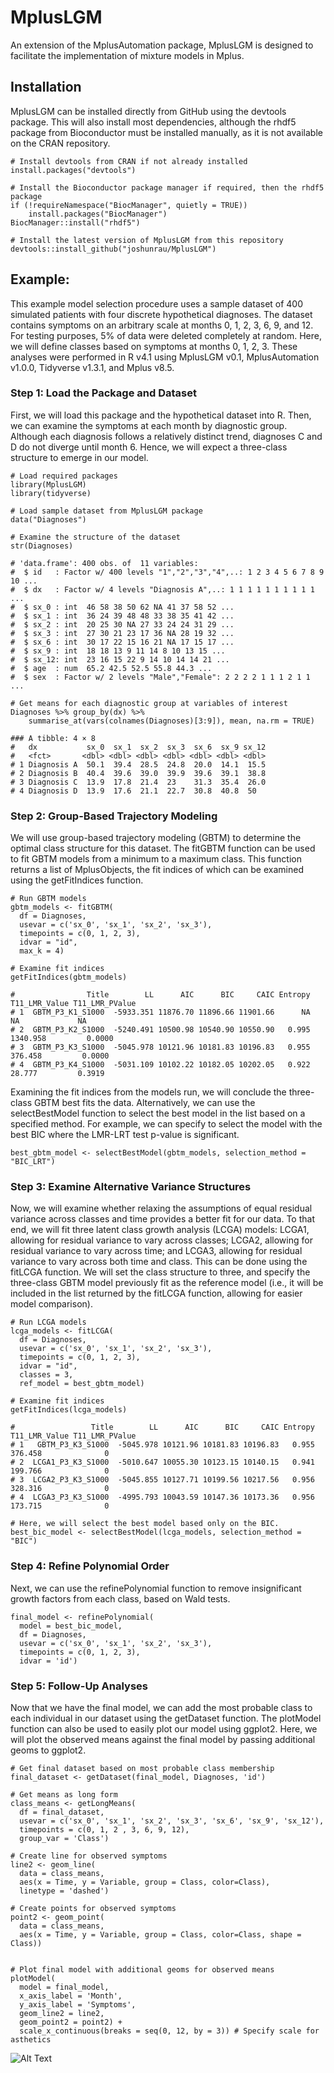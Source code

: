 # MplusLGM

An extension of the MplusAutomation package, MplusLGM is designed to facilitate the implementation of mixture models in Mplus. 

## Installation

MplusLGM can be installed directly from GitHub using the devtools package. This will also install most dependencies, although the rhdf5 package from Bioconductor must be installed manually, as it is not available on the CRAN repository.

```
# Install devtools from CRAN if not already installed 
install.packages("devtools")

# Install the Bioconductor package manager if required, then the rhdf5 package
if (!requireNamespace("BiocManager", quietly = TRUE))
    install.packages("BiocManager")
BiocManager::install("rhdf5")

# Install the latest version of MplusLGM from this repository
devtools::install_github("joshunrau/MplusLGM")
```

## Example:

This example model selection procedure uses a sample dataset of 400 simulated patients with four discrete hypothetical diagnoses. The dataset contains symptoms on an arbitrary scale at months 0, 1, 2, 3, 6, 9, and 12. For testing purposes, 5% of data were deleted completely at random. Here, we will define classes based on symptoms at months 0, 1, 2, 3. These analyses were performed in R v4.1 using MplusLGM v0.1, MplusAutomation v1.0.0, Tidyverse v1.3.1, and Mplus v8.5.

### Step 1: Load the Package and Dataset

First, we will load this package and the hypothetical dataset into R. Then, we can examine the symptoms at each month by diagnostic group. Although each diagnosis follows a relatively distinct trend, diagnoses C and D do not diverge until month 6. Hence, we will expect a three-class structure to emerge in our model.

```
# Load required packages
library(MplusLGM)
library(tidyverse)

# Load sample dataset from MplusLGM package
data("Diagnoses")

# Examine the structure of the dataset
str(Diagnoses)
```
```
# 'data.frame':	400 obs. of  11 variables:
#  $ id   : Factor w/ 400 levels "1","2","3","4",..: 1 2 3 4 5 6 7 8 9 10 ...
#  $ dx   : Factor w/ 4 levels "Diagnosis A",..: 1 1 1 1 1 1 1 1 1 1 ...
#  $ sx_0 : int  46 58 38 50 62 NA 41 37 58 52 ...
#  $ sx_1 : int  36 24 39 48 48 33 38 35 41 42 ...
#  $ sx_2 : int  20 25 30 NA 27 33 24 24 31 29 ...
#  $ sx_3 : int  27 30 21 23 17 36 NA 28 19 32 ...
#  $ sx_6 : int  30 17 22 15 16 21 NA 17 15 17 ...
#  $ sx_9 : int  18 18 13 9 11 14 8 10 13 15 ...
#  $ sx_12: int  23 16 15 22 9 14 10 14 14 21 ...
#  $ age  : num  65.2 42.5 52.5 55.8 44.3 ...
#  $ sex  : Factor w/ 2 levels "Male","Female": 2 2 2 2 1 1 1 2 1 1 ...
```
```
# Get means for each diagnostic group at variables of interest
Diagnoses %>% group_by(dx) %>% 
    summarise_at(vars(colnames(Diagnoses)[3:9]), mean, na.rm = TRUE)
```
```
### A tibble: 4 × 8
#   dx           sx_0  sx_1  sx_2  sx_3  sx_6  sx_9 sx_12
#   <fct>       <dbl> <dbl> <dbl> <dbl> <dbl> <dbl> <dbl>
# 1 Diagnosis A  50.1  39.4  28.5  24.8  20.0  14.1  15.5
# 2 Diagnosis B  40.4  39.6  39.0  39.9  39.6  39.1  38.8
# 3 Diagnosis C  13.9  17.8  21.4  23    31.3  35.4  26.0
# 4 Diagnosis D  13.9  17.6  21.1  22.7  30.8  40.8  50  
```
    
### Step 2: Group-Based Trajectory Modeling

We will use group-based trajectory modeling (GBTM) to determine the optimal class structure for this dataset. The fitGBTM function can be used to fit GBTM models from a minimum to a maximum class. This function returns a list of MplusObjects, the fit indices of which can be examined using the getFitIndices function.

```
# Run GBTM models
gbtm_models <- fitGBTM(
  df = Diagnoses,
  usevar = c('sx_0', 'sx_1', 'sx_2', 'sx_3'),
  timepoints = c(0, 1, 2, 3),
  idvar = "id",
  max_k = 4)

# Examine fit indices
getFitIndices(gbtm_models)
```
```
#                Title        LL      AIC      BIC     CAIC Entropy T11_LMR_Value T11_LMR_PValue
# 1  GBTM_P3_K1_S1000  -5933.351 11876.70 11896.66 11901.66      NA            NA             NA
# 2  GBTM_P3_K2_S1000  -5240.491 10500.98 10540.90 10550.90   0.995      1340.958         0.0000
# 3  GBTM_P3_K3_S1000  -5045.978 10121.96 10181.83 10196.83   0.955       376.458         0.0000
# 4  GBTM_P3_K4_S1000  -5031.109 10102.22 10182.05 10202.05   0.922        28.777         0.3919
```

Examining the fit indices from the models run, we will conclude the three-class GBTM best fits the data. Alternatively, we can use the selectBestModel function to select the best model in the list based on a specified method. For example, we can specify to select the model with the best BIC where the LMR-LRT test p-value is significant.

```
best_gbtm_model <- selectBestModel(gbtm_models, selection_method = "BIC_LRT")
```

### Step 3: Examine Alternative Variance Structures

Now, we will examine whether relaxing the assumptions of equal residual variance across classes and time provides a better fit for our data. To that end, we will fit three latent class growth analysis (LCGA) models: LCGA1, allowing for residual variance to vary across classes; LCGA2, allowing for residual variance to vary across time; and LCGA3, allowing for residual variance to vary across both time and class. This can be done using the fitLCGA function. We will set the class structure to three, and specify the three-class GBTM model previously fit as the reference model (i.e., it will be included in the list returned by the fitLCGA function, allowing for easier model comparison). 

```
# Run LCGA models
lcga_models <- fitLCGA(
  df = Diagnoses,
  usevar = c('sx_0', 'sx_1', 'sx_2', 'sx_3'),
  timepoints = c(0, 1, 2, 3),
  idvar = "id",
  classes = 3,
  ref_model = best_gbtm_model)
  
# Examine fit indices
getFitIndices(lcga_models)
```
```
#                 Title        LL      AIC      BIC     CAIC Entropy T11_LMR_Value T11_LMR_PValue
# 1   GBTM_P3_K3_S1000  -5045.978 10121.96 10181.83 10196.83   0.955       376.458              0
# 2  LCGA1_P3_K3_S1000  -5010.647 10055.30 10123.15 10140.15   0.941       199.766              0
# 3  LCGA2_P3_K3_S1000  -5045.855 10127.71 10199.56 10217.56   0.956       328.316              0
# 4  LCGA3_P3_K3_S1000  -4995.793 10043.59 10147.36 10173.36   0.956       173.715              0
```
```
# Here, we will select the best model based only on the BIC.
best_bic_model <- selectBestModel(lcga_models, selection_method = "BIC")
```

### Step 4: Refine Polynomial Order

Next, we can use the refinePolynomial function to remove insignificant growth factors from each class, based on Wald tests.

```
final_model <- refinePolynomial(
  model = best_bic_model, 
  df = Diagnoses, 
  usevar = c('sx_0', 'sx_1', 'sx_2', 'sx_3'),
  timepoints = c(0, 1, 2, 3),
  idvar = 'id')
```
   
### Step 5: Follow-Up Analyses

Now that we have the final model, we can add the most probable class to each individual in our dataset using the getDataset function. The plotModel function can also be used to easily plot our model using ggplot2. Here, we will plot the observed means against the final model by passing additional geoms to ggplot2.

```
# Get final dataset based on most probable class membership
final_dataset <- getDataset(final_model, Diagnoses, 'id')

# Get means as long form
class_means <- getLongMeans(
  df = final_dataset,
  usevar = c('sx_0', 'sx_1', 'sx_2', 'sx_3', 'sx_6', 'sx_9', 'sx_12'),
  timepoints = c(0, 1, 2 , 3, 6, 9, 12),
  group_var = 'Class')

# Create line for observed symptoms
line2 <- geom_line(
  data = class_means, 
  aes(x = Time, y = Variable, group = Class, color=Class), 
  linetype = 'dashed')

# Create points for observed symptoms
point2 <- geom_point(
  data = class_means, 
  aes(x = Time, y = Variable, group = Class, color=Class, shape = Class))


# Plot final model with additional geoms for observed means
plotModel(
  model = final_model, 
  x_axis_label = 'Month', 
  y_axis_label = 'Symptoms', 
  geom_line2 = line2,
  geom_point2 = point2) + 
  scale_x_continuous(breaks = seq(0, 12, by = 3)) # Specify scale for asthetics
```

![Alt Text](https://github.com/joshunrau/MplusLGM/blob/main/example/adv_plot.png?raw=true)

